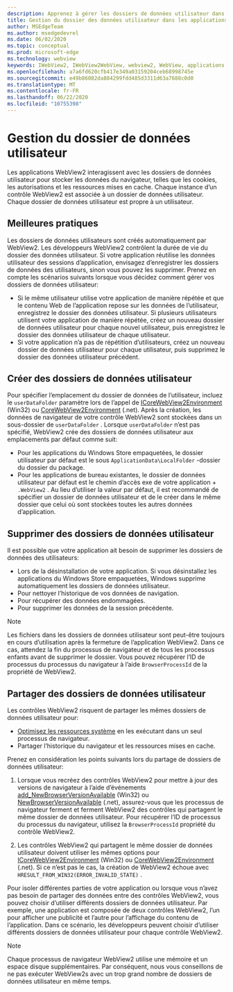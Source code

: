 ```yaml
---
description: Apprenez à gérer les dossiers de données utilisateur dans les applications WebView2
title: Gestion du dossier des données utilisateur dans les applications WebView2.
author: MSEdgeTeam
ms.author: msedgedevrel
ms.date: 06/02/2020
ms.topic: conceptual
ms.prod: microsoft-edge
ms.technology: webview
keywords: IWebView2, IWebView2WebView, webview2, WebView, applications Win32, Win32, Edge, ICoreWebView2, ICoreWebView2Host, contrôle de navigateur, html Edge, dossier de données utilisateur
ms.openlocfilehash: a7a6fd620cfb417e349a03159204ceb68998745e
ms.sourcegitcommit: e49b86082da884299fdd485d3311d63a7688c0d0
ms.translationtype: MT
ms.contentlocale: fr-FR
ms.lasthandoff: 06/22/2020
ms.locfileid: "10755398"
---
```

# Gestion du dossier de données utilisateur

Les applications WebView2 interagissent avec les dossiers de données utilisateur pour stocker les données du navigateur, telles que les cookies, les autorisations et les ressources mises en cache. Chaque instance d’un contrôle WebView2 est associée à un dossier de données utilisateur. Chaque dossier de données utilisateur est propre à un utilisateur.

## Meilleures pratiques

Les dossiers de données utilisateurs sont créés automatiquement par WebView2. Les développeurs WebView2 contrôlent la durée de vie du dossier des données utilisateur. Si votre application réutilise les données utilisateur des sessions d’application, envisagez d’enregistrer les dossiers de données des utilisateurs, sinon vous pouvez les supprimer. Prenez en compte les scénarios suivants lorsque vous décidez comment gérer vos dossiers de données utilisateur:

*   Si le même utilisateur utilise votre application de manière répétée et que le contenu Web de l’application repose sur les données de l’utilisateur, enregistrez le dossier des données utilisateur. Si plusieurs utilisateurs utilisent votre application de manière répétée, créez un nouveau dossier de données utilisateur pour chaque nouvel utilisateur, puis enregistrez le dossier des données utilisateur de chaque utilisateur.
*   Si votre application n’a pas de répétition d’utilisateurs, créez un nouveau dossier de données utilisateur pour chaque utilisateur, puis supprimez le dossier des données utilisateur précédent.

## Créer des dossiers de données utilisateur

Pour spécifier l’emplacement du dossier de données de l’utilisateur, incluez le `userDataFolder` paramètre lors de l’appel de [ICoreWebView2Environment](../reference/win32/0-9-538/icorewebview2environment) (Win32) ou [CoreWebView2Environment](../reference/dotnet/0-9-538/microsoft-web-webview2-core-corewebview2environment) (.net). Après la création, les données de navigateur de votre contrôle WebView2 sont stockées dans un sous-dossier de `userDataFolder` . Lorsque `userDataFolder` n’est pas spécifié, WebView2 crée des dossiers de données utilisateur aux emplacements par défaut comme suit:

* Pour les applications du Windows Store empaquetées, le dossier utilisateur par défaut est le sous `ApplicationData\LocalFolder` -dossier du dossier du package.
* Pour les applications de bureau existantes, le dossier de données utilisateur par défaut est le chemin d’accès exe de votre application + `.WebView2` . Au lieu d’utiliser la valeur par défaut, il est recommandé de spécifier un dossier de données utilisateur et de le créer dans le même dossier que celui où sont stockées toutes les autres données d’application.

## Supprimer des dossiers de données utilisateur

Il est possible que votre application ait besoin de supprimer les dossiers de données des utilisateurs:

* Lors de la désinstallation de votre application. Si vous désinstallez les applications du Windows Store empaquetées, Windows supprime automatiquement les dossiers de données utilisateur. 
* Pour nettoyer l’historique de vos données de navigation.
* Pour récupérer des données endommagées.
* Pour supprimer les données de la session précédente. 


> [!NOTE]
> Les fichiers dans les dossiers de données utilisateur sont peut-être toujours en cours d’utilisation après la fermeture de l’application WebView2. Dans ce cas, attendez la fin du processus de navigateur et de tous les processus enfants avant de supprimer le dossier. Vous pouvez récupérer l’ID de processus du processus du navigateur à l’aide `BrowserProcessId` de la propriété de WebView2.

## Partager des dossiers de données utilisateur

Les contrôles WebView2 risquent de partager les mêmes dossiers de données utilisateur pour:

* [Optimisez les ressources système](https://docs.microsoft.com/en-us/microsoft-edge/webview2/reference/win32/0-9-538/icorewebview2#process-model) en les exécutant dans un seul processus de navigateur.
* Partager l’historique du navigateur et les ressources mises en cache. 

Prenez en considération les points suivants lors du partage de dossiers de données utilisateur: 

1. Lorsque vous recréez des contrôles WebView2 pour mettre à jour des versions de navigateur à l’aide d’événements [add_NewBrowserVersionAvailable](../reference/win32/0-9-538/icorewebview2environment#add_newbrowserversionavailable) (Win32) ou [NewBrowserVersionAvailable](../reference/dotnet/0-9-538/microsoft-web-webview2-core-corewebview2environment#newbrowserversionavailable) (.net), assurez-vous que les processus de navigateur ferment et ferment WebView2 des contrôles qui partagent le même dossier de données utilisateur. Pour récupérer l’ID de processus du processus du navigateur, utilisez la `BrowserProcessId` propriété du contrôle WebView2.

2. Les contrôles WebView2 qui partagent le même dossier de données utilisateur doivent utiliser les mêmes options pour [ICoreWebView2Environment](../reference/win32/0-9-538/icorewebview2environment) (Win32) ou [CoreWebView2Environment](../reference/dotnet/0-9-538/microsoft-web-webview2-core-corewebview2environment) (.net). Si ce n’est pas le cas, la création de WebView2 échoue avec `HRESULT_FROM_WIN32(ERROR_INVALID_STATE)` . 

Pour isoler différentes parties de votre application ou lorsque vous n’avez pas besoin de partager des données entre des contrôles WebView2, vous pouvez choisir d’utiliser différents dossiers de données utilisateur. Par exemple, une application est composée de deux contrôles WebView2, l’un pour afficher une publicité et l’autre pour l’affichage du contenu de l’application. Dans ce scénario, les développeurs peuvent choisir d’utiliser différents dossiers de données utilisateur pour chaque contrôle WebView2. 

> [!NOTE]
> Chaque processus de navigateur WebView2 utilise une mémoire et un espace disque supplémentaires. Par conséquent, nous vous conseillons de ne pas exécuter WebView2s avec un trop grand nombre de dossiers de données utilisateur en même temps. 
